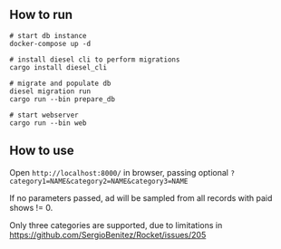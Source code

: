 ## How to run

```
# start db instance
docker-compose up -d

# install diesel cli to perform migrations
cargo install diesel_cli

# migrate and populate db
diesel migration run
cargo run --bin prepare_db

# start webserver
cargo run --bin web
```

## How to use

Open `http://localhost:8000/` in browser, 
passing optional `?category1=NAME&category2=NAME&category3=NAME`

If no parameters passed, ad will be sampled from all records with paid shows != 0.
 
Only three categories are supported, due to limitations in https://github.com/SergioBenitez/Rocket/issues/205 